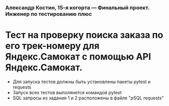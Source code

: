 ﻿### Александр Костин, 15-я когорта — Финальный проект. Инженер по тестированию плюс

# Тест на проверку поиска заказа по его трек-номеру для Яндекс.Самокат с помощью API Яндекс.Самокат.
- Для запуска тестов должны быть установлены пакеты pytest и requests
- Запуск всех тестов выполянется командой pytest
- SQL запросы из задания 1 и 2 расположены в файле "pSQL requests"